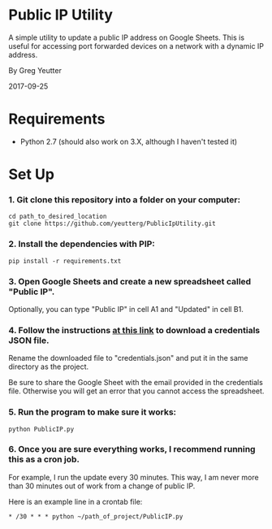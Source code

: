 # Public IP Utility 

A simple utility to update a public IP address on Google Sheets. This is useful for accessing port forwarded devices on a network with a dynamic IP address.

By Greg Yeutter

2017-09-25

# Requirements

* Python 2.7 (should also work on 3.X, although I haven't tested it)

# Set Up

### 1. Git clone this repository into a folder on your computer:

```
cd path_to_desired_location
git clone https://github.com/yeutterg/PublicIpUtility.git
```

### 2. Install the dependencies with PIP:

```
pip install -r requirements.txt
```

### 3. Open Google Sheets and create a new spreadsheet called "Public IP".

 Optionally, you can type "Public IP" in cell A1 and "Updated" in cell B1.

### 4. Follow the instructions [at this link](http://gspread.readthedocs.io/en/latest/oauth2.html) to download a credentials JSON file. 

Rename the downloaded file to "credentials.json" and put it in the same directory as the project.

Be sure to share the Google Sheet with the email provided in the credentials file. Otherwise you will get an error that you cannot access the spreadsheet.

### 5. Run the program to make sure it works:

```
python PublicIP.py
```

### 6. Once you are sure everything works, I recommend running this as a cron job. 

For example, I run the update every 30 minutes. This way, I am never more than 30 minutes out of work from a change of public IP.

Here is an example line in a crontab file:

```
* /30 * * * python ~/path_of_project/PublicIP.py
```

